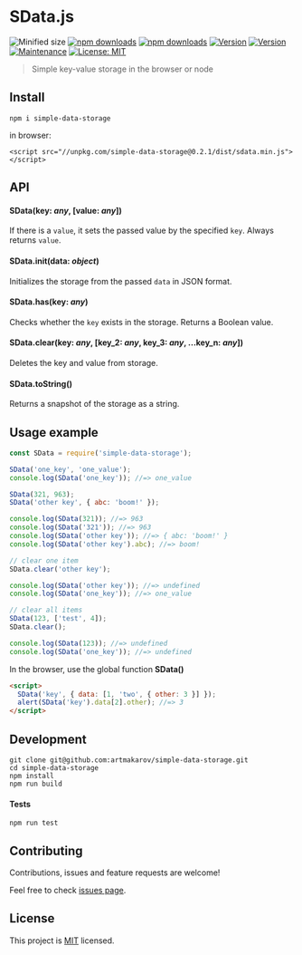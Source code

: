 # SData.js
![Minified size](https://img.shields.io/github/size/artmakarov/simple-data-storage/dist/sdata.min.js.svg)
[![npm downloads](https://img.shields.io/npm/dw/simple-data-storage.svg)](https://npm-stat.com/charts.html?package=simple-data-storage&from=2020-03-01)
[![npm downloads](https://img.shields.io/npm/dm/simple-data-storage.svg)](https://npm-stat.com/charts.html?package=simple-data-storage&from=2020-03-01)
[![Version](https://img.shields.io/github/issues-raw/artmakarov/simple-data-storage.svg)](https://github.com/artmakarov/simple-data-storage/issues)
[![Version](https://img.shields.io/npm/v/simple-data-storage.svg)](https://www.npmjs.com/package/simple-data-storage)
[![Maintenance](https://img.shields.io/badge/Maintained%3F-yes-green.svg)](https://github.com/artmakarov/simple-data-storage/graphs/commit-activity)
[![License: MIT](https://img.shields.io/github/license/artmakarov/simple-data-storage.svg)](https://github.com/artmakarov/simple-data-storage/blob/master/LICENSE)

> Simple key-value storage in the browser or node


## Install

```shell script
npm i simple-data-storage
```

in browser:

```
<script src="//unpkg.com/simple-data-storage@0.2.1/dist/sdata.min.js"></script>
```


## API

#### SData(key: _any_, [value: _any_])

If there is a `value`, it sets the passed value by the specified `key`. Always returns `value`.

#### SData.init(data: _object_)

Initializes the storage from the passed `data` in JSON format.

#### SData.has(key: _any_)

Checks whether the `key` exists in the storage.
Returns a Boolean value.

#### SData.clear(key: _any_, [key_2: _any_, key_3: _any_, ...key_n: _any_])

Deletes the key and value from storage.

#### SData.toString()

Returns a snapshot of the storage as a string.


## Usage example

```js
const SData = require('simple-data-storage');

SData('one_key', 'one_value');
console.log(SData('one_key')); //=> one_value

SData(321, 963);
SData('other key', { abc: 'boom!' });

console.log(SData(321)); //=> 963
console.log(SData('321')); //=> 963
console.log(SData('other key')); //=> { abc: 'boom!' }
console.log(SData('other key').abc); //=> boom!

// clear one item
SData.clear('other key');

console.log(SData('other key')); //=> undefined
console.log(SData('one_key')); //=> one_value

// clear all items
SData(123, ['test', 4]);
SData.clear();

console.log(SData(123)); //=> undefined
console.log(SData('one_key')); //=> undefined
```

In the browser, use the global function **SData()**

```html
<script>
  SData('key', { data: [1, 'two', { other: 3 }] });
  alert(SData('key').data[2].other); //=> 3
</script>
```

## Development

```shell script
git clone git@github.com:artmakarov/simple-data-storage.git
cd simple-data-storage
npm install
npm run build
```

#### Tests

```shell script
npm run test
```


## Contributing

Contributions, issues and feature requests are welcome!

Feel free to check [issues page](https://github.com/artmakarov/simple-data-storage/issues).


## License

This project is [MIT](https://github.com/artmakarov/simple-data-storage/blob/master/LICENSE) licensed.

